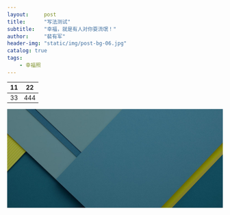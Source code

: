 ```yaml
---
layout:     post
title:      "写法测试"
subtitle:   "幸福，就是有人对你耍流氓！"
author:     "裴有军"
header-img: "static/img/post-bg-06.jpg"
catalog: true
tags:
    - 幸福照
---
```


| 11  | 22  |
| --- | --- |
| 33  | 444 |

![enter description here][1]


  [1]: ./images/tag-bg.jpg "tag-bg.jpg"
